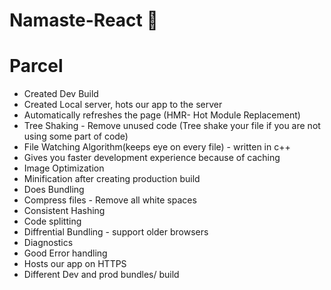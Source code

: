 # Namaste-React 🚀

# Parcel
- Created Dev Build
- Created Local server, hots our app to the server 
- Automatically refreshes the page (HMR- Hot Module Replacement) 
- Tree Shaking - Remove unused code (Tree shake your file if you are not using some part of code)
- File Watching Algorithm(keeps eye on every file) - written in c++
- Gives you faster development experience because of caching 
- Image Optimization 
- Minification after creating production build
- Does Bundling 
- Compress files - Remove all white spaces
- Consistent Hashing 
- Code splitting 
- Diffrential Bundling - support older browsers 
- Diagnostics 
- Good Error handling 
- Hosts our app on HTTPS
- Different Dev and prod bundles/ build  